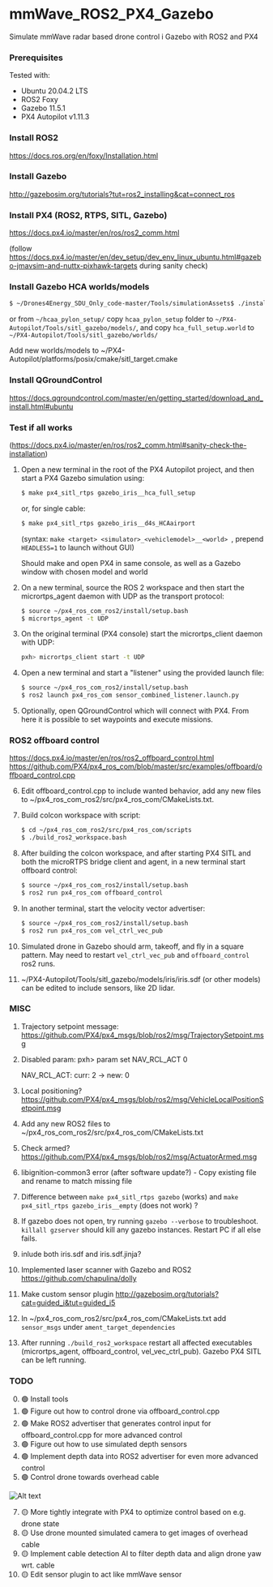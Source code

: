 # mmWave_ROS2_PX4_Gazebo
Simulate mmWave radar based drone control i Gazebo with ROS2 and PX4

### Prerequisites
Tested with:
- Ubuntu 20.04.2 LTS
- ROS2 Foxy
- Gazebo 11.5.1
- PX4 Autopilot v1.11.3


### Install ROS2
https://docs.ros.org/en/foxy/Installation.html

### Install Gazebo
http://gazebosim.org/tutorials?tut=ros2_installing&cat=connect_ros

### Install PX4 (ROS2, RTPS, SITL, Gazebo)
https://docs.px4.io/master/en/ros/ros2_comm.html

(follow https://docs.px4.io/master/en/dev_setup/dev_env_linux_ubuntu.html#gazebo-jmavsim-and-nuttx-pixhawk-targets during sanity check)

### Install Gazebo HCA worlds/models
```sh
$ ~/Drones4Energy_SDU_Only_code-master/Tools/simulationAssets$ ./installAssets.sh ~/PX4-Autopilot/
```

or from ```~/hcaa_pylon_setup/``` copy ```hcaa_pylon_setup``` folder to ```~/PX4-Autopilot/Tools/sitl_gazebo/models/```, and copy ```hca_full_setup.world``` to ```~/PX4-Autopilot/Tools/sitl_gazebo/worlds/```

Add new worlds/models to ~/PX4-Autopilot/platforms/posix/cmake/sitl_target.cmake

### Install QGroundControl
https://docs.qgroundcontrol.com/master/en/getting_started/download_and_install.html#ubuntu

### Test if all works
(https://docs.px4.io/master/en/ros/ros2_comm.html#sanity-check-the-installation)
1. Open a new terminal in the root of the PX4 Autopilot project, and then start a PX4 Gazebo simulation using:
   ```sh
   $ make px4_sitl_rtps gazebo_iris__hca_full_setup
   ```
   or, for single cable:
    ```sh
   $ make px4_sitl_rtps gazebo_iris__d4s_HCAairport
   ```
   
   (syntax: ```make <target> <simulator>_<vehiclemodel>__<world> ```, prepend ```HEADLESS=1``` to launch without GUI)

   Should make and open PX4 in same console, as well as a Gazebo window with chosen model and world
  
2. On a new terminal, source the ROS 2 workspace and then start the micrortps_agent daemon with UDP as the transport protocol:
   ```sh 
   $ source ~/px4_ros_com_ros2/install/setup.bash
   $ micrortps_agent -t UDP
   ```
  
3. On the original terminal (PX4 console) start the micrortps_client daemon with UDP:
   ```sh
   pxh> micrortps_client start -t UDP
   ```
  
4. Open a new terminal and start a "listener" using the provided launch file:
   ```sh 
   $ source ~/px4_ros_com_ros2/install/setup.bash
   $ ros2 launch px4_ros_com sensor_combined_listener.launch.py
   ```
   
5. Optionally, open QGroundControl which will connect with PX4. From here it is possible to set waypoints and execute missions.


### ROS2 offboard control
https://docs.px4.io/master/en/ros/ros2_offboard_control.html
https://github.com/PX4/px4_ros_com/blob/master/src/examples/offboard/offboard_control.cpp

6. Edit offboard_control.cpp to include wanted behavior, add any new files to ~/px4_ros_com_ros2/src/px4_ros_com/CMakeLists.txt.
7. Build colcon workspace with script:
   ```sh
   $ cd ~/px4_ros_com_ros2/src/px4_ros_com/scripts
   $ ./build_ros2_workspace.bash
   ```
8. After building the colcon workspace, and after starting PX4 SITL and both the microRTPS bridge client and agent, in a new terminal start offboard control:
   ```sh 
   $ source ~/px4_ros_com_ros2/install/setup.bash
   $ ros2 run px4_ros_com offboard_control
   ```
9. In another terminal, start the velocity vector advertiser:
   ```sh 
   $ source ~/px4_ros_com_ros2/install/setup.bash
   $ ros2 run px4_ros_com vel_ctrl_vec_pub
   ```
10. Simulated drone in Gazebo should arm, takeoff, and fly in a square pattern. May need to restart ```vel_ctrl_vec_pub``` and ```offboard_control``` ros2 runs.

11. ~/PX4-Autopilot/Tools/sitl_gazebo/models/iris/iris.sdf (or other models) can be edited to include sensors, like 2D lidar.


### MISC
1. Trajectory setpoint message:
   https://github.com/PX4/px4_msgs/blob/ros2/msg/TrajectorySetpoint.msg
2. Disabled param:
   pxh> param set NAV_RCL_ACT 0

   NAV_RCL_ACT: curr: 2 -> new: 0
3. Local positioning?
   https://github.com/PX4/px4_msgs/blob/ros2/msg/VehicleLocalPositionSetpoint.msg
   
4. Add any new ROS2 files to ~/px4_ros_com_ros2/src/px4_ros_com/CMakeLists.txt

5. Check armed? https://github.com/PX4/px4_msgs/blob/ros2/msg/ActuatorArmed.msg

6. libignition-common3 error (after software update?) - Copy existing file and rename to match missing file
7. Difference between ```make px4_sitl_rtps gazebo``` (works) and ```make px4_sitl_rtps gazebo_iris__empty``` (does not work) ?
8. If gazebo does not open, try running ```gazebo --verbose``` to troubleshoot. ```killall gzserver``` should kill any gazebo instances. Restart PC if all else fails.
9. inlude both iris.sdf and iris.sdf.jinja?
10. Implemented laser scanner with Gazebo and ROS2 https://github.com/chapulina/dolly
11. Make custom sensor plugin http://gazebosim.org/tutorials?cat=guided_i&tut=guided_i5
12. In ~/px4_ros_com_ros2/src/px4_ros_com/CMakeLists.txt add ```sensor_msgs``` under ```ament_target_dependencies```
13. After running ```./build_ros2_workspace``` restart all affected executables (micrortps_agent, offboard_control, vel_vec_ctrl_pub). Gazebo PX4 SITL can be left running.

### TODO
0. :green_circle: Install tools 
1. :green_circle: Figure out how to control drone via offboard_control.cpp 
2. :green_circle: Make ROS2 advertiser that generates control input for offboard_control.cpp for more advanced control
3. :green_circle: Figure out how to use simulated depth sensors
4. :green_circle: Implement depth data into ROS2 advertiser for even more advanced control
5. :green_circle: Control drone towards overhead cable

![Alt text](https://github.com/nhma20/mmWave_ROS2_PX4_Gazebo/blob/main/Pictures/Screenshot_from_2021-06-08_15-17-35.png?raw=true)

7. :yellow_circle: More tightly integrate with PX4 to optimize control based on e.g. drone state
8. :yellow_circle: Use drone mounted simulated camera to get images of overhead cable 
9. :yellow_circle: Implement cable detection AI to filter depth data and align drone yaw wrt. cable
10. :yellow_circle: Edit sensor plugin to act like mmWave sensor



